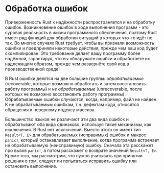 # Обработка ошибок

Приверженность Rust к надёжности распространяется и на обработку ошибок. Возникновение ошибок в ходе выполнения программ - это суровая реальность в жизни программного обеспечения, поэтому Rust имеет ряд функций для обработки ситуаций в которых что-то идёт не так. Во многих случаях Rust требует, чтобы вы признали возможность ошибки и предприняли некоторые действия, прежде чем ваш код будет скомпилирован. Это требование делает вашу программу более надёжной, гарантируя, что вы обнаружите ошибки и обработаете их надлежащим образом, прежде чем развернёте свой код в производственной среде!

В Rust ошибки делятся на две большие группы: *обрабатываемые* (recoverable, которые возможно обработать и затем восстановить работу программы) и *не обрабатываемые* (unrecoverable, после которых не возможно восстановить работу программы). Обрабатываемые ошибки случаются, когда, например, файл не найден. К не обрабатываемым ошибкам, т.н. дефектам кода, относятся обращения к неверному индексу массива.

Большинство языков не различают эти два вида ошибок и обрабатывают оба вида одинаково, используя такие механизмы, как исключения. В Rust нет исключений. Вместо этого он имеет тип `Result<T, E>` для обрабатываемых (исправимых) ошибок и макрос `panic!`, который останавливает выполнение, когда программа встречает не обрабатываемую (неисправимую) ошибку. Сначала эта расскажет про вызов `panic!`, а потом расскажет о возврате значений `Result<T, E>`. Кроме того, мы рассмотрим, что нужно учитывать при принятии решения о том, следует ли попытаться исправить ошибку или остановить выполнение.
